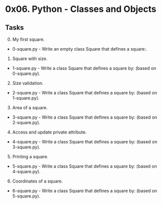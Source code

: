 # 0x06. Python - Classes and Objects

## Tasks
00. My first square.
- 0-square.py - Write an empty class Square that defines a square:.

01. Square with size.
- 1-square.py - Write a class Square that defines a square by: (based on 0-square.py).

02. Size validation.
- 2-square.py - Write a class Square that defines a square by: (based on 1-square.py).

03. Area of a square.
- 3-square.py - Write a class Square that defines a square by: (based on 2-square.py).

04. Access and update private attribute.
- 4-square.py - Write a class Square that defines a square by: (based on 3-square.py).

05. Printing a square.
- 5-square.py - Write a class Square that defines a square by: (based on 4-square.py).

06. Coordinates of a square.
- 6-square.py - Write a class Square that defines a square by: (based on 5-square.py).
